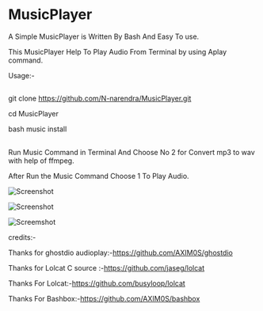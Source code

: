 # MusicPlayer
A Simple MusicPlayer is Written By Bash And Easy To use.

This MusicPlayer Help To Play Audio From Terminal by using Aplay command.

Usage:-

##
git clone https://github.com/N-narendra/MusicPlayer.git

cd MusicPlayer

bash music install 
##

Run Music Command in Terminal And Choose No 2 for Convert mp3 to wav with help of ffmpeg.

After Run the Music Command Choose 1 To Play Audio.

![Screenshot](https://user-images.githubusercontent.com/67478971/106265301-d5446d00-624c-11eb-932d-d2fa0ce901b9.png)

![Screenshot](https://user-images.githubusercontent.com/67478971/105856187-eef87100-600e-11eb-93eb-600e597ac60b.png)

![Screemshot](https://user-images.githubusercontent.com/67478971/105856323-20713c80-600f-11eb-815f-4e83836b73e8.png)





credits:- 

Thanks for ghostdio audioplay:-https://github.com/AXIM0S/ghostdio

Thanks for Lolcat C source :-https://github.com/jaseg/lolcat

Thanks For Lolcat:-https://github.com/busyloop/lolcat 

Thanks For Bashbox:-https://github.com/AXIM0S/bashbox

